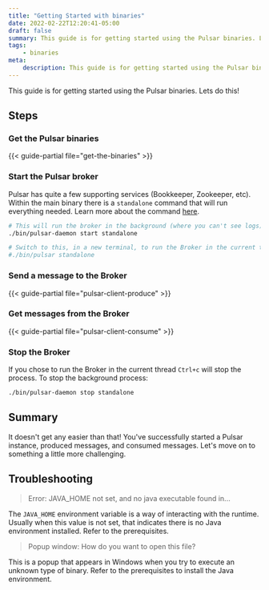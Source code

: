 ```yaml
---
title: "Getting Started with binaries"
date: 2022-02-22T12:20:41-05:00
draft: false
summary: This guide is for getting started using the Pulsar binaries. Lets do this!
tags:
    - binaries
meta:
    description: This guide is for getting started using the Pulsar binaries, To run the binaries you need either the Java Runtime Environment or Java Developer Kit version 8.
---
```


This guide is for getting started using the Pulsar binaries. Lets do this!

## Steps

### Get the Pulsar binaries

{{< guide-partial file="get-the-binaries" >}}

### Start the Pulsar broker

Pulsar has quite a few supporting services (Bookkeeper, Zookeeper, etc). Within the main binary there is a `standalone` command that will run everything needed. Learn more about the command [here](https://pulsar.apache.org/docs/en/reference-cli-tools/#standalone).

```bash
# This will run the broker in the background (where you can't see logs)
./bin/pulsar-daemon start standalone

# Switch to this, in a new terminal, to run the Broker in the current thread
#./bin/pulsar standalone
```

### Send a message to the Broker

{{< guide-partial file="pulsar-client-produce" >}}

### Get messages from the Broker

{{< guide-partial file="pulsar-client-consume" >}}

### Stop the Broker

If you chose to run the Broker in the current thread `Ctrl+c` will stop the process. To stop the background process:

```bash
./bin/pulsar-daemon stop standalone
```

## Summary

It doesn't get any easier than that! You've successfully started a Pulsar instance, produced messages, and consumed messages. Let's move on to something a little more challenging.

<!-- {{< guide-next-steps page1="/getting-started/desktop/container.md" >}} -->

## Troubleshooting

> Error: JAVA_HOME not set, and no java executable found in...

The `JAVA_HOME` environment variable is a way of interacting with the runtime. Usually when this value is not set, that indicates there is no Java environment installed. Refer to the prerequisites.

> Popup window: How do you want to open this file?

This is a popup that appears in Windows when you try to execute an unknown type of binary. Refer to the prerequisites to install the Java environment.
